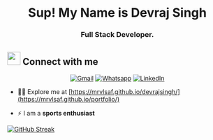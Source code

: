 <h1 align="center">Sup! My Name is <strong>Devraj Singh</strong></h1>
<h3 align="center">Full Stack Developer.</h3>

## <img src="https://media.giphy.com/media/iY8CRBdQXODJSCERIr/giphy.gif" width="30px"> Connect with me
<p align="center">
	<a href="mailto:dsdevrajsingh55555@gmail.com"><img src="https://img.shields.io/badge/gmail-%23EA4335.svg?style=plastic&logo=gmail&logoColor=white" alt="Gmail"/></a>
	<a href="https://wa.me/918860354705"><img src="https://img.shields.io/badge/whatsapp-%2325D366.svg?style=plastic&logo=whatsapp&logoColor=white" alt="Whatsapp"/></a>
	<a href="https://www.linkedin.com/in/mrvlsaf05/"><img src="https://img.shields.io/badge/linkedin-%230A66C2.svg?style=plastic&logo=linkedin&logoColor=white" alt="LinkedIn"/></a>
</p>



- 👨‍💻 Explore me at [https://mrvlsaf.github.io/devrajsingh/](https://mrvlsaf.github.io/portfolio/)

- ⚡ I am a **sports enthusiast**

<!-- ![Devraj's GitHub stats](https://github-readme-stats.vercel.app/api?username=mrvlsaf&show_icons=true&theme=dark&hide_border=true)  -->
[![GitHub Streak](http://github-readme-streak-stats.herokuapp.com?user=mrvlsaf&theme=dark&hide_border=true)](https://git.io/streak-stats)
